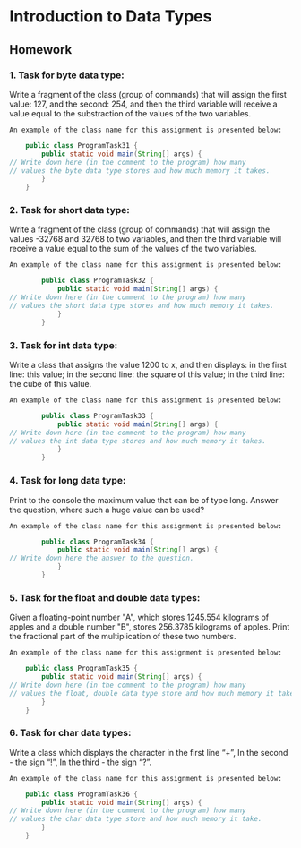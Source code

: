 # Introduction to Data Types

## Homework

### 1. Task for byte data type:
   Write a fragment of the class (group of commands) that will assign 
   the first value: ​​127, and the second: 254, 
   and then the third variable will receive a value 
   equal to the substraction of the values ​​of the two variables.
    
    An example of the class name for this assignment is presented below:   
```java
    public class ProgramTask31 {
        public static void main(String[] args) {
// Write down here (in the comment to the program) how many 
// values ​​the byte data type stores and how much memory it takes.
        }
    }
```  
### 2. Task for short data type:
   Write a fragment of the class (group of commands) that will assign 
   the values ​​-32768 and 32768 to two variables, 
   and then the third variable will receive a value 
   equal to the sum of the values ​​of the two variables.
    
    An example of the class name for this assignment is presented below:   
```java
        public class ProgramTask32 {
            public static void main(String[] args) {
// Write down here (in the comment to the program) how many 
// values ​​the short data type stores and how much memory it takes.
            }
        }
```    
### 3. Task for int data type:
    
   Write a class that assigns the value 1200 to x, and then displays: 
   in the first line: this value; 
   in the second line: the square of this value; 
   in the third line: the cube of this value.
    
    An example of the class name for this assignment is presented below:   
```java
        public class ProgramTask33 {
            public static void main(String[] args) {
// Write down here (in the comment to the program) how many 
// values ​​the int data type stores and how much memory it takes.
            }
        }
```    
### 4. Task for long data type:
    
   Print to the console the maximum value that can be of type long.
   Answer the question, where such a huge value can be used?
    
    An example of the class name for this assignment is presented below:   
```java
        public class ProgramTask34 {
            public static void main(String[] args) {
// Write down here the answer to the question.
            }
        }
```    
### 5. Task for the float and double data types:
   Given a floating-point number "A", which stores 1245.554 kilograms of apples and a double number "B", 
   stores 256.3785 kilograms of apples.
   Print the fractional part of the multiplication of these two numbers.
    
    An example of the class name for this assignment is presented below:   
```java
    public class ProgramTask35 {
        public static void main(String[] args) {
// Write down here (in the comment to the program) how many 
// values ​​the float, double data type store and how much memory it take.
        }
    }
```  
### 6. Task for char data types:
   Write a class which displays the character in the first line
   “+”, In the second - the sign “!”, In the third - the sign “?”.
    
    An example of the class name for this assignment is presented below:   
```java
    public class ProgramTask36 {
        public static void main(String[] args) {
// Write down here (in the comment to the program) how many 
// values ​​the char data type store and how much memory it take.
        }
    }
```  
